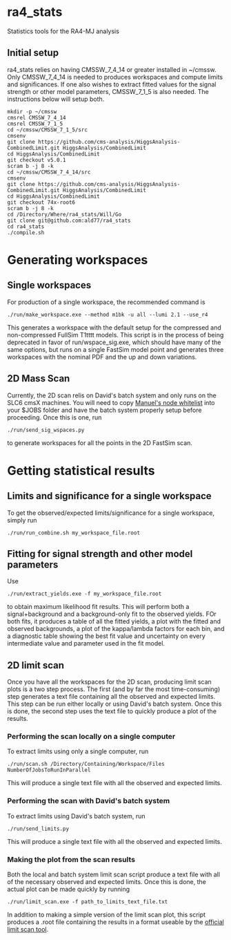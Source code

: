 ra4_stats
=========
Statistics tools for the RA4-MJ analysis

Initial setup
-------------
ra4_stats relies on having CMSSW_7_4_14 or greater installed in ~/cmssw. Only CMSSW_7_4_14 is needed to produces workspaces and compute limits and significances. If one also wishes to extract fitted values for the signal strength or other model parameters, CMSSW_7_1_5 is also needed. The instructions below will setup both.

    mkdir -p ~/cmssw
    cmsrel CMSSW_7_4_14
    cmsrel CMSSW_7_1_5
    cd ~/cmssw/CMSSW_7_1_5/src
    cmsenv
    git clone https://github.com/cms-analysis/HiggsAnalysis-CombinedLimit.git HiggsAnalysis/CombinedLimit
    cd HiggsAnalysis/CombinedLimit
    git checkout v5.0.1
    scram b -j 8 -k
    cd ~/cmssw/CMSSW_7_4_14/src
    cmsenv
    git clone https://github.com/cms-analysis/HiggsAnalysis-CombinedLimit.git HiggsAnalysis/CombinedLimit
    cd HiggsAnalysis/CombinedLimit
    git checkout 74x-root6
    scram b -j 8 -k
    cd /Directory/Where/ra4_stats/Will/Go
    git clone git@github.com:ald77/ra4_stats
    cd ra4_stats
    ./compile.sh

# Generating workspaces

## Single workspaces
For production of a single workspace, the recommended command is

    ./run/make_workspace.exe --method m1bk -u all --lumi 2.1 --use_r4

This generates a workspace with the default setup for the compressed and non-compressed FullSim T1tttt models. This script is in the process of being deprecated in favor of run/wspace_sig.exe, which should have many of the same options, but runs on a single FastSim model point and generates three workspaces with the nominal PDF and the up and down variations.

## 2D Mass Scan
Currently, the 2D scan relis on David's batch system and only runs on the SLC6 cmsX machines. You will need to copy [Manuel's node whitelist](https://github.com/manuelfs/random/blob/master/skippednodes.list.good) into your $JOBS folder and have the batch system properly setup before proceeding. Once this is one, run

    ./run/send_sig_wspaces.py

to generate workspaces for all the points in the 2D FastSim scan.

# Getting statistical results

## Limits and significance for a single workspace
To get the observed/expected limits/significance for a single workspace, simply run

    ./run/run_combine.sh my_workspace_file.root

## Fitting for signal strength and other model parameters
Use

    ./run/extract_yields.exe -f my_workspace_file.root

to obtain maximum likelihood fit results. This will perform both a signal+background and a background-only fit to the observed yields. FOr both fits, it produces a table of all the fitted yields, a plot with the fitted and observed backgrounds, a plot of the kappa/lambda factors for each bin, and a diagnostic table showing the best fit value and uncertainty on every intermediate value and parameter used in the fit model.

## 2D limit scan
Once you have all the workspaces for the 2D scan, producing limit scan plots is a two step process. The first (and by far the most time-consuming) step generates a text file containing all the observed and expected limits. This step can be run either locally or using David's batch system. Once this is done, the second step uses the text file to quickly produce a plot of the results.

### Performing the scan locally on a single computer
To extract limits using only a single computer, run

    ./run/scan.sh /Directory/Containing/Workspace/Files NumberOfJobsToRunInParallel

This will produce a single text file with all the observed and expected limits.

### Performing the scan with David's batch system
To extract limits using David's batch system, run

    ./run/send_limits.py

This will produce a single text file with all the observed and expected limits.

### Making the plot from the scan results
Both the local and batch system limit scan script produce a text file with all of the necessary observed and expected limits. Once this is done, the actual plot can be made quickly by running

    ./run/limit_scan.exe -f path_to_limits_text_file.txt

In addition to making a simple version of the limit scan plot, this script produces a .root file containing the results in a format useable by the [official limit scan tool](https://github.com/CMS-SUS-XPAG/PlotsSMS).
